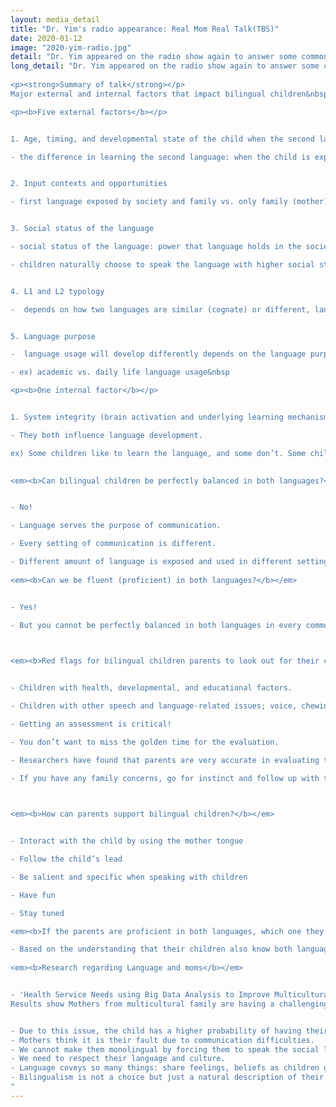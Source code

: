 ```yaml
---
layout: media_detail
title: "Dr. Yim's radio appearance: Real Mom Real Talk(TBS)"
date: 2020-01-12
image: "2020-yim-radio.jpg"
detail: "Dr. Yim appeared on the radio show again to answer some common questions that mothers may have about bilingual child's language development."
long_detail: "Dr. Yim appeared on the radio show again to answer some common questions that mothers may have about bilingual child's language development. 
​
<p><strong>Summary of talk</strong></p>
Major external and internal factors that impact bilingual children&nbsp

<p><b>Five external factors</b></p>


1. Age, timing, and developmental state of the child when the second language is introduced

- the difference in learning the second language: when the child is exposed to a first and second language at the same time vs. when the child is exposed to the second language after the first language is introduced


2. Input contexts and opportunities

- first language exposed by society and family vs. only family (mother)


3. Social status of the language

- social status of the language: power that language holds in the society

- children naturally choose to speak the language with higher social status


4. L1 and L2 typology

-  depends on how two languages are similar (cognate) or different, language learning can be easier or more difficult


5. Language purpose

-  language usage will develop differently depends on the language purpose  

- ex) academic vs. daily life language usage&nbsp

<p><b>One internal factor</b></p>


1. System integrity (brain activation and underlying learning mechanism) and preferences

- They both influence language development.

ex) Some children like to learn the language, and some don’t. Some children don’t care about making mistakes.&nbsp
 

<em><b>Can bilingual children be perfectly balanced in both languages?</b></em>


- No!

- Language serves the purpose of communication.

- Every setting of communication is different.

- Different amount of language is exposed and used in different settings.
 
<em><b>Can we be fluent (proficient) in both languages?</b></em>


- Yes!

- But you cannot be perfectly balanced in both languages in every communication setting.
 


<em><b>Red flags for bilingual children parents to look out for their children</b></em>


- Children with health, developmental, and educational factors.

- Children with other speech and language-related issues; voice, chewing, hearing, motor skills disorders.

- Getting an assessment is critical!

- You don’t want to miss the golden time for the evaluation.

- Researchers have found that parents are very accurate in evaluating their children.

- If you have any family concerns, go for instinct and follow up with the evaluation.
 


<em><b>How can parents support bilingual children?</b></em>


- Interact with the child by using the mother tongue

- Follow the child’s lead

- Be salient and specific when speaking with children

- Have fun

- Stay tuned

<em><b>If the parents are proficient in both languages, which one they must use?</b></em>

- Based on the understanding that their children also know both languages, parents can speak both languages to their children but importantly, stick to your mother tongue!
 
<em><b>Research regarding Language and moms</b></em>


- 'Health Service Needs using Big Data Analysis to Improve Multicultural Family Life's Service'
Results show Mothers from multicultural family are having a challenging time due to the language usage between mother and child because family force the mother to learn and speak Korean to their children.


- Due to this issue, the child has a higher probability of having their language development delayed.
- Mothers think it is their fault due to communication difficulties.
- We cannot make them monolingual by forcing them to speak the social language.
- We need to respect their language and culture.
- Language coveys so many things: share feelings, beliefs as children get older.
- Bilingualism is not a choice but just a natural description of their life.
"
---
```


